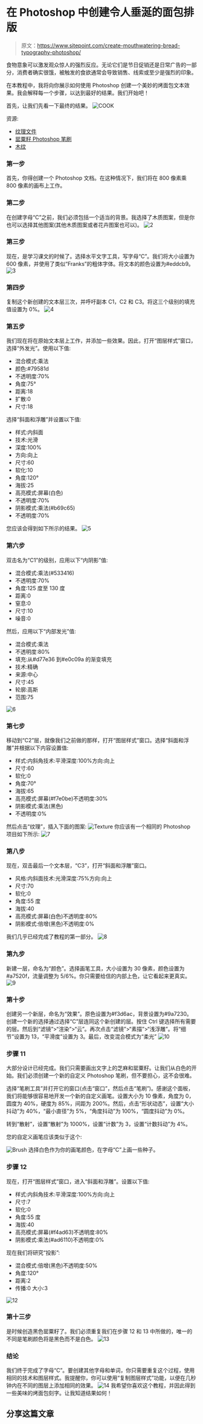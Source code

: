 # 在 Photoshop 中创建令人垂涎的面包排版

> 原文：<https://www.sitepoint.com/create-mouthwatering-bread-typography-photoshop/>

食物意象可以激发观众惊人的强烈反应。无论它们是节日促销还是日常广告的一部分，消费者确实很饿，被触发的食欲通常会导致销售、线索或至少是强烈的印象。

在本教程中，我将向你展示如何使用 Photoshop 创建一个美妙的烤面包文本效果。我会解释每一个步骤，以达到最好的结果。我们开始吧！

首先，让我们先看一下最终的结果。
![COOK](img/5474b47e2d6e753067386693a4934fa7.png)

资源:

*   [纹理文件](https://www.sitepoint.com/wp-content/uploads/2013/10/Texture.png)
*   [罂粟籽 Photoshop 笔刷](https://www.sitepoint.com/wp-content/uploads/2013/10/Brush.png)
*   [木纹](https://www.sitepoint.com/wp-content/uploads/2013/10/2.png)

### 第一步

首先，你得创建一个 Photoshop 文档。在这种情况下，我们将在 800 像素乘 800 像素的画布上工作。

### 第二步

在创建字母“C”之前，我们必须包括一个适当的背景。我选择了木质图案，但是你也可以选择其他图案(其他木质图案或者花卉图案也可以)。
![2](img/b4251d72b93724c12cbe131eb5a0ffe2.png)

### 第三步

现在，是学习课文的时候了。选择水平文字工具，写字母“C”。我们将大小设置为 600 像素，并使用了类似“Franks”的粗体字体。将文本的颜色设置为#eddcb9。
![3](img/30e711f986806559f739691177329898.png)

### 第四步

复制这个新创建的文本层三次，并呼吁副本 C1，C2 和 C3。将这三个级别的填充值设置为 0%。
![4](img/ca60e211813a0a6902293ad59cc5831a.png)

### 第五步

我们现在将在原始文本层上工作，并添加一些效果。因此，打开“图层样式”窗口，选择“外发光”。使用以下值:

*   混合模式:乘法
*   颜色:#79581d
*   不透明度:70%
*   角度:75°
*   距离:18
*   扩散:0
*   尺寸:18

选择“斜面和浮雕”并设置以下值:

*   样式:内斜面
*   技术:光滑
*   深度:100%
*   方向:向上
*   尺寸:60
*   软化:10
*   角度:120°
*   海拔:25
*   高亮模式:屏幕(白色)
*   不透明度:70%
*   阴影模式:乘法(#b69c65)
*   不透明度:70%

您应该会得到如下所示的结果。
![5](img/1e14f33f6cf62c1180f9e0292a59f7cb.png)

### 第六步

双击名为“C1”的级别，应用以下“内阴影”值:

*   混合模式:乘法(#533416)
*   不透明度:70%
*   角度:125 度至 130 度
*   距离:0
*   窒息:0
*   尺寸:10
*   噪音:0

然后，应用以下“内部发光”值:

*   混合模式:乘法
*   不透明度:80%
*   填充:从#d77e36 到#e0c09a 的渐变填充
*   技术:精确
*   来源:中心
*   尺寸:45
*   轮廓:高斯
*   范围:75

![6](img/8ff87c6ecd5d2fcaf2ac372c43b9f627.png)

### 第七步

移动到“C2”层，就像我们之前做的那样，打开“图层样式”窗口。选择“斜面和浮雕”并根据以下内容设置值:

*   样式:内斜角技术:平滑深度:100%方向:向上
*   尺寸:60
*   软化:0
*   角度:70°
*   海拔:65
*   高亮模式:屏幕(#f7e0be)不透明度:30%
*   阴影模式:乘法(黑色)
*   不透明度:0%

然后点击“纹理”，插入下面的图案:
![Texture](img/db42e6d988170a08aa624028c70a17e2.png)
你应该有一个相同的 Photoshop 项目如下所示:
![7](img/7bd34e23018b3b338a9f168423776226.png)

### 第八步

现在，双击最后一个文本层，“C3”，打开“斜面和浮雕”窗口。

*   风格:内斜面技术:光滑深度:75%方向:向上
*   尺寸:70
*   软化:0
*   角度:55 度
*   海拔:40
*   高亮模式:屏幕(白色)不透明度:80%
*   阴影模式:倍增(黑色)不透明度:0%

我们几乎已经完成了教程的第一部分。
![8](img/2b3ecb446b5637a4f2ae077f71561d85.png)

### 第九步

新建一层，命名为“颜色”。选择画笔工具，大小设置为 30 像素，颜色设置为#a7520f，流量调整为 5/6%。你只需要给信的内部上色，让它看起来更真实。
![9](img/9fb686a2aeac7e46ec4421dc5c0ccba7.png)

### 第十步

创建另一个新层，命名为“效果”。原色设置为#f3d6ac，背景设置为#9a7230。创建一个新的选择通过选择“C”层连同这个新创建的层。按住 Ctrl 键选择所有需要的层。然后到“滤镜”>“渲染”>“云”。再次点击“滤镜”>“素描”>“浅浮雕”。将“细节”设置为 13，“平滑度”设置为 3。最后，改变混合模式为“柔光”
![10](img/abbdd17bbec1e81303ac0b41f2b9ea54.png)

### 步骤 11

大部分设计已经完成。我们只需要画出文字上的芝麻和罂粟籽。让我们从白色的开始。我们必须创建一个新的自定义 Photoshop 笔刷，但不要担心，这不会很难。

选择“笔刷工具”并打开它的窗口(点击“窗口”，然后点击“笔刷”)。感谢这个面板，我们将能够很容易地开发一个新的自定义画笔。设置大小为 10 像素，角度为 0，圆度为 40%，硬度为 85%，间距为 200%。然后，点击“形状动态”，设置“大小抖动”为 40%，“最小直径”为 5%，“角度抖动”为 100%，“圆度抖动”为 0%。

转到“散射”，设置“散射”为 1000%，设置“计数”为 3，设置“计数抖动”为 4%。

您的自定义画笔应该类似于这个:

![Brush](img/ed6758d659764bbbc31c9fe6b6a40bf0.png)
选择白色作为你的画笔颜色，在字母“C”上画一些种子。


### 步骤 12

现在，打开“图层样式”窗口，进入“斜面和浮雕”。设置以下值:

*   样式:内斜角技术:平滑深度:100%方向:向上
*   尺寸:7
*   软化:0
*   角度:55 度
*   海拔:40
*   高亮模式:屏幕(#f4ad63)不透明度:80%
*   阴影模式:乘法(#ad6110)不透明度:0%

现在我们将研究“投影”:

*   混合模式:倍增(黑色)不透明度:50%
*   角度:120°
*   距离:2
*   传播:0 大小:3

![12](img/1cdb2ff57482407cc0d5ec46cdb9b116.png)

### 第十三步

是时候创造黑色罂粟籽了。我们必须重复我们在步骤 12 和 13 中所做的，唯一的不同是笔刷颜色将是黑色而不是白色。
![13](img/5e8727400bd26805f64a7654865b04bb.png)

### 结论

我们终于完成了字母“C”。要创建其他字母和单词，你只需要重复这个过程，使用相同的技术和图层样式。我提醒你，你可以使用“复制图层样式”功能，以便在几秒钟内在不同的图层上添加相同的效果。
![14](img/67d36d2f1302df22a543bfc01a576545.png)
我希望你喜欢这个教程，并因此得到一些美味的烤面包刻字。让我知道结果如何！

## 分享这篇文章